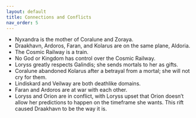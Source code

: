```yaml
---
layout: default
title: Connections and Conflicts
nav_order: 5
---
```


- Nyxandra is the mother of Coralune and Zoraya.
- Draakhavn, Ardoros, Faran, and Kolarus are on the same plane, Aldoria.
- The Cosmic Railway is a train.
- No God or Kingdom has control over the Cosmic Railway.
- Loryss greatly respects Galindis; she sends mortals to her as gifts.
- Coralune abandoned Kolarus after a betrayal from a mortal; she will not cry for them.
- Lindiskard and Veilway are both deathlike domains.
- Faran and Ardoros are at war with each other.
- Loryss and Orion are in conflict, with Loryss upset that Orion doesn’t allow her predictions to happen on the timeframe she wants. This rift caused Draakhavn to be the way it is.
